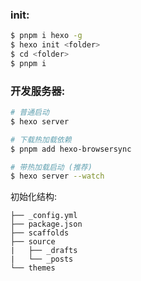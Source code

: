 ### init:

```bash
$ pnpm i hexo -g
$ hexo init <folder>
$ cd <folder>
$ pnpm i
```

### 开发服务器:

```bash
# 普通启动
$ hexo server

# 下载热加载依赖
$ pnpm add hexo-browsersync

# 带热加载启动 (推荐)
$ hexo server --watch
```

初始化结构:

```
├── _config.yml
├── package.json
├── scaffolds
├── source
|   ├── _drafts
|   └── _posts
└── themes
```

